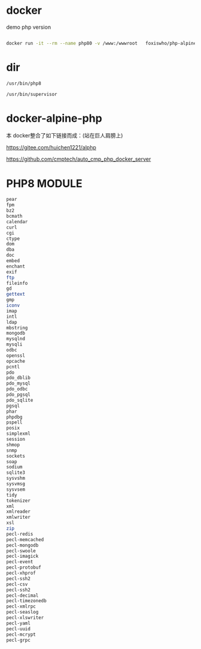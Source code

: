 # docker

demo php version
```bash

docker run -it --rm --name php80 -v /www:/wwwroot   foxiswho/php-alpine:php80 /usr/bin/php8 -v
```

# dir

```bash
/usr/bin/php8

/usr/bin/supervisor
```

# docker-alpine-php

本 docker整合了如下链接而成：(站在巨人肩膀上)

https://gitee.com/huichen1221/alphp

https://github.com/cmptech/auto_cmp_php_docker_server


# PHP8 MODULE

```bash
pear 
fpm 
bz2 
bcmath 
calendar 
curl 
cgi 
ctype 
dom 
dba 
doc 
embed 
enchant 
exif 
ftp 
fileinfo 
gd 
gettext 
gmp 
iconv 
imap 
intl 
ldap 
mbstring 
mongodb 
mysqlnd 
mysqli 
odbc 
openssl 
opcache 
pcntl 
pdo 
pdo_dblib 
pdo_mysql 
pdo_odbc 
pdo_pgsql 
pdo_sqlite 
pgsql 
phar 
phpdbg 
pspell 
posix
simplexml
session 
shmop 
snmp 
sockets 
soap 
sodium 
sqlite3
sysvshm 
sysvmsg 
sysvsem 
tidy 
tokenizer
xml 
xmlreader 
xmlwriter 
xsl 
zip
pecl-redis  
pecl-memcached  
pecl-mongodb  
pecl-swoole  
pecl-imagick  
pecl-event  
pecl-protobuf  
pecl-xhprof  
pecl-ssh2  
pecl-csv  
pecl-ssh2  
pecl-decimal  
pecl-timezonedb  
pecl-xmlrpc  
pecl-seaslog  
pecl-xlswriter  
pecl-yaml  
pecl-uuid  
pecl-mcrypt  
pecl-grpc  
```
